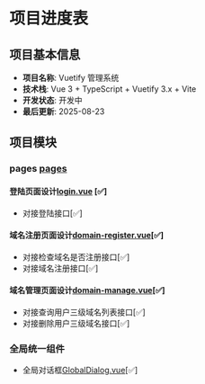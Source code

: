 # 项目进度表

## 项目基本信息

- **项目名称**: Vuetify 管理系统
- **技术栈**: Vue 3 + TypeScript + Vuetify 3.x + Vite
- **开发状态**: 开发中
- **最后更新**: 2025-08-23

## 项目模块
### pages [pages](../src/pages/)
#### 登陆页面设计[login.vue](../src/pages/login.vue) [✅]
- 对接登陆接口[✅]
#### 域名注册页面设计[domain-register.vue](../src/pages/domain-register.vue)[✅]
- 对接检查域名是否注册接口[✅]
- 对接域名注册接口[✅]
#### 域名管理页面设计[domain-manage.vue](../src/pages/domain-manage.vue)[✅]
- 对接查询用户三级域名列表接口[✅]
- 对接删除用户三级域名接口[✅]

### 全局统一组件
- 全局对话框[GlobalDialog.vue](../src/components/GlobalDialog.vue)[✅]
